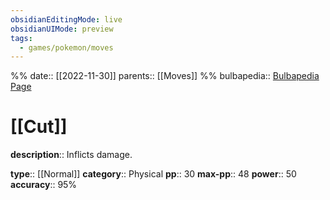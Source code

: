 ```yaml
---
obsidianEditingMode: live
obsidianUIMode: preview
tags:
  - games/pokemon/moves
---
```

%%
date:: [[2022-11-30]]
parents:: [[Moves]]
%%
bulbapedia:: [Bulbapedia Page]()

# [[Cut]]

**description**:: Inflicts damage.

**type**:: [[Normal]]
**category**:: Physical
**pp**:: 30
**max-pp**:: 48
**power**:: 50
**accuracy**:: 95%